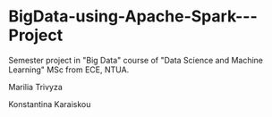 # BigData-using-Apache-Spark---Project

Semester project in "Big Data" course of "Data Science and Machine Learning" MSc from ECE, NTUA.


Marilia Trivyza

Konstantina Karaiskou
